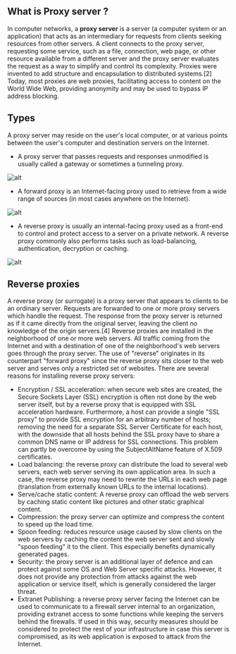 ## What is Proxy server ?
In computer networks, a __proxy server__ is a server (a computer system or an application) that acts as an intermediary for requests from clients seeking resources from other servers. A client connects to the proxy server, requesting some service, such as a file, connection, web page, or other resource available from a different server and the proxy server evaluates the request as a way to simplify and control its complexity. Proxies were invented to add structure and encapsulation to distributed systems.[2] Today, most proxies are web proxies, facilitating access to content on the World Wide Web, providing anonymity and may be used to bypass IP address blocking.

## Types
A proxy server may reside on the user's local computer, or at various points between the user's computer and destination servers on the Internet.
* A proxy server that passes requests and responses unmodified is usually called a gateway or sometimes a tunneling proxy.

![alt](http://kaazing.com/doc/legacy/4.0/images/f-html5-multi-client-web.jpg)

* A forward proxy is an Internet-facing proxy used to retrieve from a wide range of sources (in most cases anywhere on the Internet).

![alt](http://www.cisco.com/c/dam/en/us/td/i/300001-400000/340001-350000/348001-349000/348948.tif/_jcr_content/renditions/348948.jpg)

* A reverse proxy is usually an internal-facing proxy used as a front-end to control and protect access to a server on a private network. A reverse proxy commonly also performs tasks such as load-balancing, authentication, decryption or caching.

![alt](https://www.citrix.com/blogs/wp-content/uploads/2010/10/Citrix_ReverseProxy_101003.jpg)

## Reverse proxies
A reverse proxy (or surrogate) is a proxy server that appears to clients to be an ordinary server. Requests are forwarded to one or more proxy servers which handle the request. The response from the proxy server is returned as if it came directly from the original server, leaving the client no knowledge of the origin servers.[4] Reverse proxies are installed in the neighborhood of one or more web servers. All traffic coming from the Internet and with a destination of one of the neighborhood's web servers goes through the proxy server. The use of "reverse" originates in its counterpart "forward proxy" since the reverse proxy sits closer to the web server and serves only a restricted set of websites. There are several reasons for installing reverse proxy servers:

* Encryption / SSL acceleration: when secure web sites are created, the Secure Sockets Layer (SSL) encryption is often not done by the web server itself, but by a reverse proxy that is equipped with SSL acceleration hardware. Furthermore, a host can provide a single "SSL proxy" to provide SSL encryption for an arbitrary number of hosts; removing the need for a separate SSL Server Certificate for each host, with the downside that all hosts behind the SSL proxy have to share a common DNS name or IP address for SSL connections. This problem can partly be overcome by using the SubjectAltName feature of X.509 certificates.
* Load balancing: the reverse proxy can distribute the load to several web servers, each web server serving its own application area. In such a case, the reverse proxy may need to rewrite the URLs in each web page (translation from externally known URLs to the internal locations).
* Serve/cache static content: A reverse proxy can offload the web servers by caching static content like pictures and other static graphical content.
* Compression: the proxy server can optimize and compress the content to speed up the load time.
* Spoon feeding: reduces resource usage caused by slow clients on the web servers by caching the content the web server sent and slowly "spoon feeding" it to the client. This especially benefits dynamically generated pages.
* Security: the proxy server is an additional layer of defence and can protect against some OS and Web Server specific attacks. However, it does not provide any protection from attacks against the web application or service itself, which is generally considered the larger threat.
* Extranet Publishing: a reverse proxy server facing the Internet can be used to communicate to a firewall server internal to an organization, providing extranet access to some functions while keeping the servers behind the firewalls. If used in this way, security measures should be considered to protect the rest of your infrastructure in case this server is compromised, as its web application is exposed to attack from the Internet.
